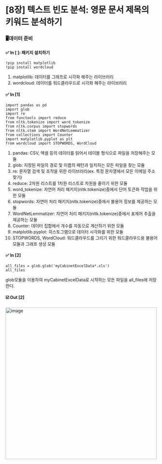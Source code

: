 # [8장] 텍스트 빈도 분석: 영문 문서 제목의 키워드 분석하기
### 🖥️데이터 준비
#### ✅ In [ ]: 패키지 설치하기
    !pip install matplotlib
    !pip install wordcloud
1) matplotlib: 데이터를 그래프로 시각화 해주는 라이브러리
2) wordcloud: 데이터를 워드클라우드로 시각화 해주는 라이브러리

#### ✅ In [1]
    import pandas as pd
    import glob
    import re
    from functools import reduce
    from nltk.tokenize import word_tokenize
    from nltk.corpus import stopwords
    from nltk.stem import WordNetLemmatizer
    from collections import Counter
    import matplotlib.pyplot as plt
    from wordcloud import STOPWORDS, WordCloud
1) pandas: CSV, 엑셀 등의 데이터를 읽어서 테이블 형식으로 파일을 저장해주는 모듈
2) glob: 지정된 파일의 경로 및 이름의 패턴과 일치하는 모든 파일을 찾는 모듈
3) re: 문자열 검색 및 조작을 위한 라이브러리(ex. 특정 문자열에서 모든 이메일 주소 찾기)
4) reduce: 2차원 리스트를 1차원 리스트로 차원을 줄이기 위한 모듈
5) word_tokenize: 자연어 처리 패키지(nltk.tokenize)중에서 단어 토큰화 작업을 위한 모듈
6) stopwords: 자연어 처리 패키지(nltk.tokenize)중에서 불용어 정보를 제공하는 모듈
7) WordNetLemmatizer: 자연어 처리 패키지(nltk.tokenize)중에서 표제어 추출을 제공하는 모듈
8) Counter: 데이터 집합에서 개수를 자동으로 계산하기 위한 모듈
9) matplotlib.pyplot: 히스토그램으로 데이터 시각화를 위한 모듈
10) STOPWORDS, WordCloud: 워드클라우드를 그리기 위한 워드클라우드용 불용어 모듈과 그래프 생성 모듈

#### ✅ In [2]
    all_files = glob.glob('myCabinetExcelData*.xls')
    all_files
glob모듈을 이용하여 myCabinetExcelData로 시작하는 모든 파일을 all_files에 저장한다.

#### ☑️ Out [2]
<img width="500" alt="image" src="https://github.com/LeeSomgyul/Assignment_Bigdata/assets/140570847/2c98c913-7d4c-40b6-8084-67c66a597e9e">


